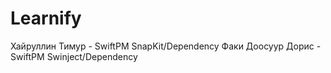 # Learnify
Хайруллин Тимур - SwiftPM SnapKit/Dependency
Факи Доосуур Дорис - SwiftPM Swinject/Dependency
